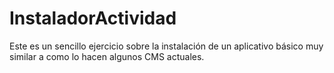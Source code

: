 # InstaladorActividad
Este es un sencillo ejercicio sobre la instalación de un aplicativo básico muy similar a como lo hacen algunos CMS actuales.
